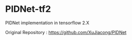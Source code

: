 # PIDNet-tf2
PIDNet implementation in tensorflow 2.X

Original Repository : https://github.com/XuJiacong/PIDNet
